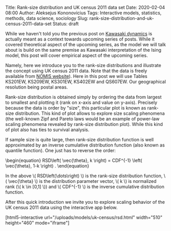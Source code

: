 Title: Rank-size distribution and UK census 2011 data set
Date: 2020-02-04 08:00
Author: Aleksejus Kononovicius
Tags: Interactive models, statistics, methods, data science, sociology
Slug: rank-size-distribution-and-uk-census-2011-data-set
Status: draft

While we haven't told you the previous post on
[Kawasaki dynamics]({filename}/articles/2020/kawasaki-ising-model) is actually
meant as a context towards upcoming series of posts. While it covered
theoretical aspect of the upcoming series, as the model we will talk about is
build on the same premise as Kawasaki interpretation of the Ising model, this
post will cover empirical aspect of the upcoming series.

Namely, here we introduce you to the rank-size distributions and illustrate the
concept using UK census 2011 data. Note that the data is freely available from
[NOMIS website](https://www.nomisweb.co.uk/query/select/getdatasetbytheme.asp?opt=3&theme=&subgrp=)).
Here in this post we will use Tables KS201EW, KS209EW, KS301EW, KS402EW and
QS607EW. Our geographical resolution being postal areas.

<!--more-->

Rank-size distribution is obtained simply by ordering the data from largest
to smallest and plotting it (rank on x-axis and value on y-axis). Precisely
because the data is order by "size", this particular plot is known as rank-size
distribution. This kind of plot allows to explore size scaling phenomena (the
well-known Zipf and Pareto laws would be an example of power-law scaling
phenomena revealed by rank-size distribution plot). While this kind of plot
also has ties to survival analysis.

If sample size is quite large, then rank-size distribution function is well
approximated by an inverse cumulative distribution function (also known as
quantile function). One just has to reverse the order:

\begin{equation}
RSD\left( \vec{\theta}, k \right) = CDF^{-1} \left( \vec{\theta}, 1-k \right) .
\end{equation}

In the above \\\( RSD\left(\dots\right) \\\) is the rank-size distribution
function, \\\( \vec{\theta} \\\) is the distribution parameter vector,
\\\( k \\\) is normalized rank (\\\( k \in [0,1] \\\)) and \\\( CDF^{-1} \\\)
is the inverse cumulative distribution function.

After this quick introduction we invite you to explore scaling behavior of the
UK census 2011 data using the interactive app below.

[html5-interactive url="/uploads/models/uk-census/rsd.html"
width="510" height="460" mode="iframe"]
